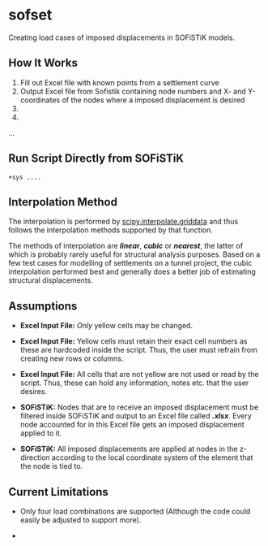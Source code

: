 # sofset
Creating load cases of imposed displacements in SOFiSTiK models.


## How It Works

1. Fill out Excel file with known points from a settlement curve
2. Output Excel file from Sofistik containing node numbers and X- and Y-coordinates of the nodes where a imposed displacement is desired
3. 
4. 
...

## Run Script Directly from SOFiSTiK
`+sys ....`


## Interpolation Method

The interpolation is performed by [scipy.interpolate.griddata](https://docs.scipy.org/doc/scipy/reference/generated/scipy.interpolate.griddata.html) and thus follows the interpolation methods supported by that function. 

The methods of interpolation are ***linear***, ***cubic*** or ***nearest***, the latter of which is probably rarely useful for structural analysis purposes. Based on a few test cases for modelling of settlements on a tunnel project, the cubic interpolation performed best and generally does a better job of estimating structural displacements. 

## Assumptions

   * **Excel Input File:** *Only* yellow cells may be changed.
   
   * **Excel Input File:** Yellow cells must retain their exact cell numbers as these are hardcoded inside the script. Thus, the user must refrain from creating new rows or columns.     
   
   * **Excel Input File:** All cells that are not yellow are not used or read by the script. Thus, these can hold any information, notes etc. that the user desires. 
   
   * **SOFiSTiK:** Nodes that are to receive an imposed displacement must be filtered inside SOFiSTiK and output to an Excel file called ***<?????>.xlsx***. Every node accounted for in this Excel file gets an imposed displacement applied to it.
   
   * **SOFiSTiK:** All imposed displacements are applied at nodes in the z-direction according to the local coordinate system of the element that the node is tied to.  


## Current Limitations

* Only four load combinations are supported (Although the code could easily be adjusted to support more). 

* 
